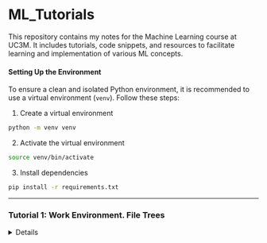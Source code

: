# ML_Tutorials

This repository contains my notes for the Machine Learning course at UC3M. It includes tutorials, code snippets, and resources to facilitate learning and implementation of various ML concepts.

#### Setting Up the Environment
To ensure a clean and isolated Python environment, it is recommended to use a virtual environment (`venv`). Follow these steps:
1. Create a virtual environment
```bash
python -m venv venv
```
2. Activate the virtual environment
```bash
source venv/bin/activate
```
3. Install dependencies
```bash
pip install -r requirements.txt
```

---

### Tutorial 1: Work Environment. File Trees
<details>
...
</details>